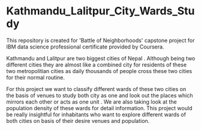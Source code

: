 # Kathmandu_Lalitpur_City_Wards_Study
This repository is created for 'Battle of Neighborhoods' capstone project for IBM data science professional certificate provided by Coursera.


Kathmandu and Lalitpur are two biggest cities of Nepal . Although being two different cities they are almost like a combined city for residents of these two metropolitian cities as  daily thousands of people cross these two cities for  their normal routine.

For this project we want to classify different wards of these two cities on the basis of venues  to study both city as one and look out the places which mirrors each other or acts as one unit . We are also taking look at the population density of these wards for detail information. This project would be really insightful for inhabitants who want to explore different wards of both cities on basis of their desire venues and population.
